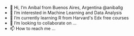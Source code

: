 - 👋 Hi, I’m Aníbal from Buenos Aires, Argentina @aniballg
- 👀 I’m interested in Machine Learning and Data Analysis
- 🌱 I’m currently learning R from Harvard's Edx free courses
- 💞️ I’m looking to collaborate on ...
- 📫 How to reach me ...

<!---
aniballg/aniballg is a ✨ special ✨ repository because its `README.md` (this file) appears on your GitHub profile.
You can click the Preview link to take a look at your changes.
--->
